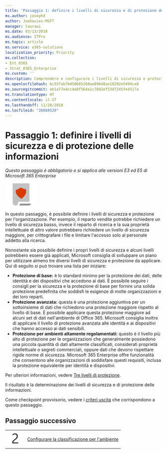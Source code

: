 ```yaml
---
title: 'Passaggio 1: definire i livelli di sicurezza e di protezione delle informazioni'
ms.author: josephd
author: JoeDavies-MSFT
manager: laurawi
ms.date: 03/13/2018
ms.audience: ITPro
ms.topic: article
ms.service: o365-solutions
localization_priority: Priority
ms.collection:
- Ent_O365
- Strat_O365_Enterprise
ms.custom: ''
description: Comprendere e configurare i livelli di sicurezza e protezione delle informazioni per l'organizzazione.
ms.openlocfilehash: bc55fab7b450685268ae89648ae18292e5494ce8
ms.sourcegitcommit: eb1a77e4cc4e8f564a1c78d2ef53d7245fe4517a
ms.translationtype: HT
ms.contentlocale: it-IT
ms.lasthandoff: 11/28/2018
ms.locfileid: "26868520"
---
```

# <a name="step-1-define-security-and-information-protection-levels"></a>Passaggio 1: definire i livelli di sicurezza e di protezione delle informazioni

*Questo passaggio è obbligatorio e si applica alle versioni E3 ed E5 di Microsoft 365 Enterprise*

![](./media/deploy-foundation-infrastructure/infoprotection_icon-small.png)

In questo passaggio, è possibile definire i livelli di sicurezza e protezione per l'organizzazione. Per esempio, il reparto vendite potrebbe richiedere un livello di sicurezza basso, invece il reparto di ricerca e la sua proprietà intellettuale di altro valore potrebbero richiedere un livello di sicurezza maggiore, per crittografare i file e limitare l'accesso solo al personale addetto alla ricerca.

Nonostante sia possibile definire i propri livelli di sicurezza e alcuni livelli potrebbero essere già applicati, Microsoft consiglia di sviluppare un piano per utilizzare almeno tre diversi livelli di sicurezza e protezione da applicare. Qui di seguito si può trovare una lista per iniziare: 

- **Protezione di base:** è lo standard minimo per la protezione dei dati, delle identità e dei dispositivi che accedono ai dati. È possibile seguire i consigli per la sicurezza e la protezione di base per fornire una solida protezione predefinita che soddisfi le esigenze di molte organizzazioni e dei loro reparti.
- **Protezione avanzata:** questa è una protezione aggiuntiva per un sottoinsieme di dati che richiedono una protezione maggiore rispetto al livello di base. È possibile applicare questa protezione maggiore ad alcuni set di dati nell'ambiente di Office 365. Microsoft consiglia inoltre di applicare il livello di protezione avanzata alle identità e ai dispositivi che hanno accesso ai dati sensibili.
- **Protezione per ambienti altamente regolamentati:** questo è il livello più alto di protezione per le organizzazioni che generalmente possiedono una piccola quantità di dati altamente classificati, considerati proprietà intellettuale o segreti commerciali, oppure dati che devono rispettare rigide norme di sicurezza. Microsoft 365 Enterprise offre funzionalità che consentono alle organizzazioni di soddisfare questi requisiti, inclusa la protezione equivalente per identità e dispositivi.

Per ulteriori informazioni, vedere [Tre livelli di protezione](microsoft-365-policies-configurations.md#three-tiers-of-protection).

Il risultato è la determinazione dei livelli di sicurezza e di protezione delle informazioni.

Come checkpoint provvisorio, vedere i [criteri uscita](infoprotect-exit-criteria.md#crit-infoprotect-step1) che corrispondono a questo passaggio.

## <a name="next-step"></a>Passaggio successivo

|||
|:-------|:-----|
|![](./media/stepnumbers/Step2.png)|[Configurare la classificazione per l'ambiente](infoprotect-configure-classification.md)|
